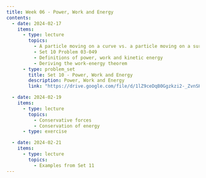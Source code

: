 ```yaml
---
title: Week 06 - Power, Work and Energy
contents:
  - date: 2024-02-17
    items:
      - type: lecture
        topics:
          - A particle moving on a curve vs. a particle moving on a surface
          - Set 10 Problem 03-049
          - Definitions of power, work and kinetic energy
          - Deriving the work-energy theorem
      - type: problem_set
        title: Set 10 - Power, Work and Energy
        description: Power, Work and Energy
        link: "https://drive.google.com/file/d/1lZ9ceDqB0Ggzkzi2-_ZvnSHJWBZiPnzw/view?usp=sharing"

  - date: 2024-02-19
    items:
      - type: lecture
        topics:
          - Conservative forces
          - Conservation of energy
      - type: exercise

  - date: 2024-02-21
    items:
      - type: lecture
        topics:
          - Examples from Set 11
---
```


